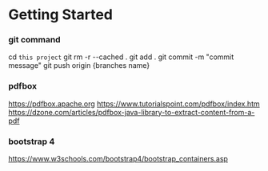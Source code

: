 # Getting Started

### git command
cd `this project`
git rm -r --cached .
git add .
git commit -m "commit message"
git push origin {branches name}


### pdfbox
https://pdfbox.apache.org
https://www.tutorialspoint.com/pdfbox/index.htm
https://dzone.com/articles/pdfbox-java-library-to-extract-content-from-a-pdf


### bootstrap 4
https://www.w3schools.com/bootstrap4/bootstrap_containers.asp
